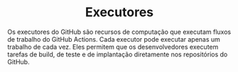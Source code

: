 <h1 align=center>Executores</h1>

Os executores do GitHub são recursos de computação que executam fluxos de trabalho do GitHub Actions. Cada executor pode executar apenas um trabalho de cada vez. Eles permitem que os desenvolvedores executem tarefas de build, de teste e de implantação diretamente nos repositórios do GitHub. 
